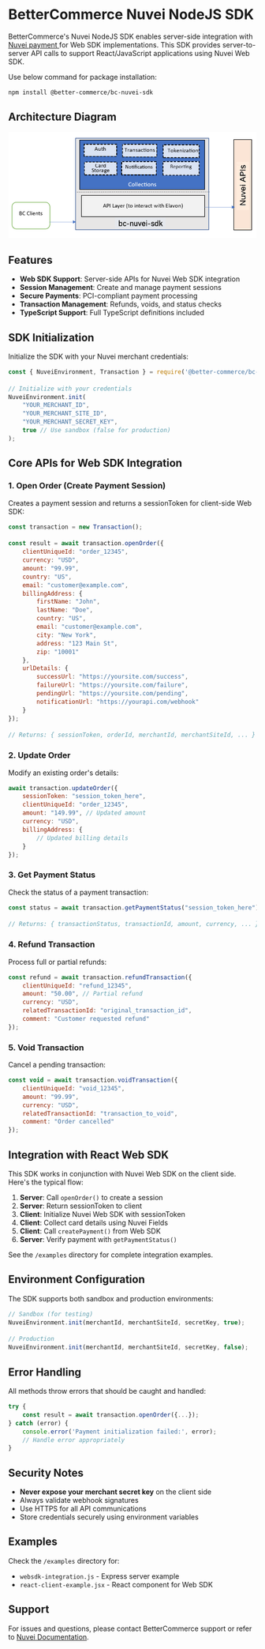 # BetterCommerce Nuvei NodeJS SDK

BetterCommerce's Nuvei NodeJS SDK enables server-side integration with [Nuvei payment ](https://docs.nuvei.com/api/main/indexMain_v1_0.html?json#RESTAPIOverview) for Web SDK implementations. This SDK provides server-to-server API calls to support React/JavaScript applications using Nuvei Web SDK.

Use below command for package installation:

```bash
npm install @better-commerce/bc-nuvei-sdk
```

## Architecture Diagram

![Architecture Diagram](/assets/app-architecture.png)

## Features

- **Web SDK Support**: Server-side APIs for Nuvei Web SDK integration
- **Session Management**: Create and manage payment sessions
- **Secure Payments**: PCI-compliant payment processing
- **Transaction Management**: Refunds, voids, and status checks
- **TypeScript Support**: Full TypeScript definitions included

## SDK Initialization

Initialize the SDK with your Nuvei merchant credentials:

```javascript
const { NuveiEnvironment, Transaction } = require('@better-commerce/bc-nuvei-sdk');

// Initialize with your credentials
NuveiEnvironment.init(
    "YOUR_MERCHANT_ID",
    "YOUR_MERCHANT_SITE_ID",
    "YOUR_MERCHANT_SECRET_KEY",
    true // Use sandbox (false for production)
);
```

## Core APIs for Web SDK Integration

### 1. Open Order (Create Payment Session)

Creates a payment session and returns a sessionToken for client-side Web SDK:

```javascript
const transaction = new Transaction();

const result = await transaction.openOrder({
    clientUniqueId: "order_12345",
    currency: "USD",
    amount: "99.99",
    country: "US",
    email: "customer@example.com",
    billingAddress: {
        firstName: "John",
        lastName: "Doe",
        country: "US",
        email: "customer@example.com",
        city: "New York",
        address: "123 Main St",
        zip: "10001"
    },
    urlDetails: {
        successUrl: "https://yoursite.com/success",
        failureUrl: "https://yoursite.com/failure",
        pendingUrl: "https://yoursite.com/pending",
        notificationUrl: "https://yourapi.com/webhook"
    }
});

// Returns: { sessionToken, orderId, merchantId, merchantSiteId, ... }
```

### 2. Update Order

Modify an existing order's details:

```javascript
await transaction.updateOrder({
    sessionToken: "session_token_here",
    clientUniqueId: "order_12345",
    amount: "149.99", // Updated amount
    currency: "USD",
    billingAddress: {
        // Updated billing details
    }
});
```

### 3. Get Payment Status

Check the status of a payment transaction:

```javascript
const status = await transaction.getPaymentStatus("session_token_here");

// Returns: { transactionStatus, transactionId, amount, currency, ... }
```

### 4. Refund Transaction

Process full or partial refunds:

```javascript
const refund = await transaction.refundTransaction({
    clientUniqueId: "refund_12345",
    amount: "50.00", // Partial refund
    currency: "USD",
    relatedTransactionId: "original_transaction_id",
    comment: "Customer requested refund"
});
```

### 5. Void Transaction

Cancel a pending transaction:

```javascript
const void = await transaction.voidTransaction({
    clientUniqueId: "void_12345",
    amount: "99.99",
    currency: "USD",
    relatedTransactionId: "transaction_to_void",
    comment: "Order cancelled"
});
```

## Integration with React Web SDK

This SDK works in conjunction with Nuvei Web SDK on the client side. Here's the typical flow:

1. **Server**: Call `openOrder()` to create a session
2. **Server**: Return sessionToken to client
3. **Client**: Initialize Nuvei Web SDK with sessionToken
4. **Client**: Collect card details using Nuvei Fields
5. **Client**: Call `createPayment()` from Web SDK
6. **Server**: Verify payment with `getPaymentStatus()`

See the `/examples` directory for complete integration examples.

## Environment Configuration

The SDK supports both sandbox and production environments:

```javascript
// Sandbox (for testing)
NuveiEnvironment.init(merchantId, merchantSiteId, secretKey, true);

// Production
NuveiEnvironment.init(merchantId, merchantSiteId, secretKey, false);
```

## Error Handling

All methods throw errors that should be caught and handled:

```javascript
try {
    const result = await transaction.openOrder({...});
} catch (error) {
    console.error('Payment initialization failed:', error);
    // Handle error appropriately
}
```

## Security Notes

- **Never expose your merchant secret key** on the client side
- Always validate webhook signatures
- Use HTTPS for all API communications
- Store credentials securely using environment variables

## Examples

Check the `/examples` directory for:
- `websdk-integration.js` - Express server example
- `react-client-example.jsx` - React component for Web SDK

## Support

For issues and questions, please contact BetterCommerce support or refer to [Nuvei Documentation](https://docs.nuvei.com).